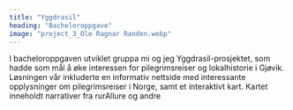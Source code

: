 ```yaml
---
title: "Yggdrasil"
heading: "Bacheloroppgave"
image: "project_3_Ole Ragnar Randen.webp"
---
```


I bacheloroppgaven utviklet gruppa mi og jeg Yggdrasil-prosjektet, som hadde som mål å øke interessen for pilegrimsreiser og lokalhistorie i Gjøvik. Løsningen vår inkluderte en informativ nettside med interessante opplysninger om pilegrimsreiser i Norge, samt et interaktivt kart. Kartet inneholdt narrativer fra rurAllure og andre
